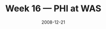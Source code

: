 ---
layout: game
title: Week 16 — PHI at WAS
season: 2008
game_id: 2008_16_PHI_WAS
week: 16
date: 2008-12-21
home_team: WAS
away_team: PHI
final_home: 
final_away: 
pbp_url: /assets/data/pbp/2008/2008_16_PHI_WAS.csv.gz
---